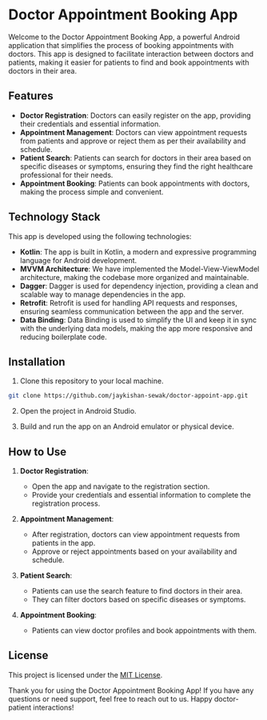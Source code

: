 # Doctor Appointment Booking App

Welcome to the Doctor Appointment Booking App, a powerful Android application that simplifies the process of booking appointments with doctors. This app is designed to facilitate interaction between doctors and patients, making it easier for patients to find and book appointments with doctors in their area. 

## Features

- **Doctor Registration**: Doctors can easily register on the app, providing their credentials and essential information.
- **Appointment Management**: Doctors can view appointment requests from patients and approve or reject them as per their availability and schedule.
- **Patient Search**: Patients can search for doctors in their area based on specific diseases or symptoms, ensuring they find the right healthcare professional for their needs.
- **Appointment Booking**: Patients can book appointments with doctors, making the process simple and convenient.

## Technology Stack

This app is developed using the following technologies:

- **Kotlin**: The app is built in Kotlin, a modern and expressive programming language for Android development.
- **MVVM Architecture**: We have implemented the Model-View-ViewModel architecture, making the codebase more organized and maintainable.
- **Dagger**: Dagger is used for dependency injection, providing a clean and scalable way to manage dependencies in the app.
- **Retrofit**: Retrofit is used for handling API requests and responses, ensuring seamless communication between the app and the server.
- **Data Binding**: Data Binding is used to simplify the UI and keep it in sync with the underlying data models, making the app more responsive and reducing boilerplate code.

## Installation

1. Clone this repository to your local machine.

```bash
git clone https://github.com/jaykishan-sewak/doctor-appoint-app.git
```

2. Open the project in Android Studio.

3. Build and run the app on an Android emulator or physical device.

## How to Use

1. **Doctor Registration**:
   - Open the app and navigate to the registration section.
   - Provide your credentials and essential information to complete the registration process.

2. **Appointment Management**:
   - After registration, doctors can view appointment requests from patients in the app.
   - Approve or reject appointments based on your availability and schedule.

3. **Patient Search**:
   - Patients can use the search feature to find doctors in their area.
   - They can filter doctors based on specific diseases or symptoms.

4. **Appointment Booking**:
   - Patients can view doctor profiles and book appointments with them.

## License

This project is licensed under the [MIT License](LICENSE).

Thank you for using the Doctor Appointment Booking App! If you have any questions or need support, feel free to reach out to us. Happy doctor-patient interactions!
